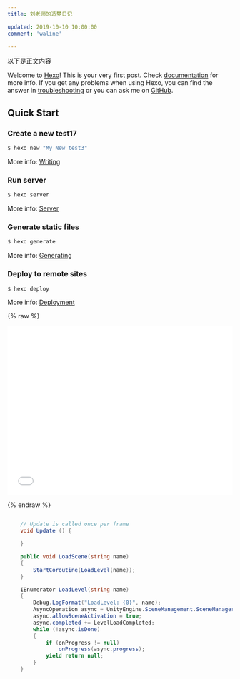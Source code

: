 ```yaml
---
title: 刘老师的造梦日记

updated: 2019-10-10 10:00:00
comment: 'waline'

---
```


以下是正文内容

Welcome to [Hexo](https://hexo.io/)! This is your very first post. Check [documentation](https://hexo.io/docs/) for more info. If you get any problems when using Hexo, you can find the answer in [troubleshooting](https://hexo.io/docs/troubleshooting.html) or you can ask me on [GitHub](https://github.com/hexojs/hexo/issues).

## Quick Start

### Create a new test17

```bash
$ hexo new "My New test3"
```

More info: [Writing](https://hexo.io/docs/writing.html)

### Run server

```bash
$ hexo server
```

More info: [Server](https://hexo.io/docs/server.html)

### Generate static files

```bash
$ hexo generate
```

More info: [Generating](https://hexo.io/docs/generating.html)

### Deploy to remote sites

```bash
$ hexo deploy
```

More info: [Deployment](https://hexo.io/docs/one-command-deployment.html)

{% raw %}

<div style="position: relative; width: 100%; height: 0; padding-bottom: 75%;">
    <iframe src="//player.bilibili.com/player.html?aid=206890880&bvid=BV1Ah411z7Po&cid=378344365&page=1" scrolling="no" border="0" frameborder="no" framespacing="0" allowfullscreen="true" style="position:absolute; height: 100%; width: 100%;"> </iframe>
</div>

{% endraw %}

```C#

    // Update is called once per frame
    void Update () {

    }

    public void LoadScene(string name)
    {
        StartCoroutine(LoadLevel(name));
    }

    IEnumerator LoadLevel(string name)
    {
        Debug.LogFormat("LoadLevel: {0}", name);
        AsyncOperation async = UnityEngine.SceneManagement.SceneManager.LoadSceneAsync(name);
        async.allowSceneActivation = true;
        async.completed += LevelLoadCompleted;
        while (!async.isDone)
        {
            if (onProgress != null)
                onProgress(async.progress);
            yield return null;
        }
    }

```
